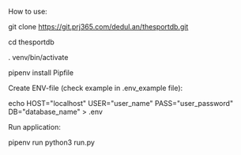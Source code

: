 How to use:

git clone https://git.prj365.com/dedul.an/thesportdb.git

cd thesportdb

. venv/bin/activate

pipenv install Pipfile

Create ENV-file (check example in .env_example file):

echo HOST="localhost" USER="user_name" PASS="user_password" DB="database_name" > .env

Run application:

pipenv run python3 run.py
